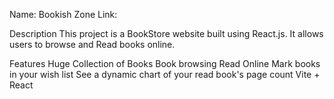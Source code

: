 Name: Bookish Zone
Link: 

Description
This project is a BookStore website built using React.js. It allows users to browse and Read books online.

Features
Huge Collection of Books
Book browsing
Read Online
Mark books in your wish list
See a dynamic chart of your read book's page count
Vite + React